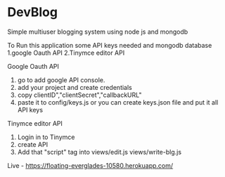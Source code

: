# DevBlog
Simple multiuser blogging system using node js and mongodb

To Run this application some API keys needed and mongodb database
1.google Oauth API
2.Tinymce editor API

Google Oauth API

1. go to add google API console.
2. add your project and create credentials
3. copy clientID","clientSecret","callbackURL" 
4. paste it to config/keys.js or you can create keys.json file and put it all API keys

Tinymce editor API

1. Login in to Tinymce
2. create API
3. Add that "script" tag into views/edit.js views/write-blg.js

Live - https://floating-everglades-10580.herokuapp.com/
